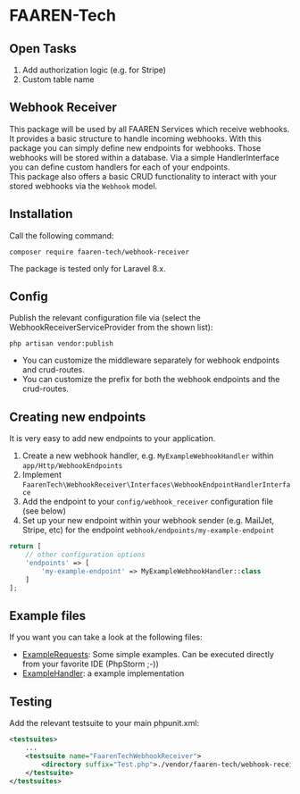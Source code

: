 # FAAREN-Tech 

## Open Tasks

1. Add authorization logic (e.g. for Stripe)
2. Custom table name

## Webhook Receiver

This package will be used by all FAAREN Services which receive webhooks. It provides a basic structure to handle incoming webhooks.
With this package you can simply define new endpoints for webhooks. Those webhooks will be stored within a database. Via a simple HandlerInterface you can define custom handlers for each of your endpoints.  
This package also offers a basic CRUD functionality to interact with your stored webhooks via the `Webhook` model.

## Installation

Call the following command:

```shell
composer require faaren-tech/webhook-receiver
```

The package is tested only for Laravel 8.x.

## Config

Publish the relevant configuration file via (select the WebhookReceiverServiceProvider from the shown list):

```shell
php artisan vendor:publish 
```
- You can customize the middleware separately for webhook endpoints and crud-routes. 
- You can customize the prefix for both the webhook endpoints and the crud-routes.

## Creating new endpoints

It is very easy to add new endpoints to your application.

1. Create a new webhook handler, e.g. `MyExampleWebhookHandler` within `app/Http/WebhookEndpoints`
2. Implement `FaarenTech\WebhookReceiver\Interfaces\WebhookEndpointHandlerInterface`
3. Add the endpoint to your `config/webhook_receiver` configuration file (see below)
4. Set up your new endpoint within your webhook sender (e.g. MailJet, Stripe, etc) for the endpoint `webhook/endpoints/my-example-endpoint`

```php
return [
    // other configuration options
    'endpoints' => [
        'my-example-endpoint' => MyExampleWebhookHandler::class
    ]
];
```

## Example files

If you want you can take a look at the following files:

- [ExampleRequests](example-requests.rest): Some simple examples. Can be executed directly from your favorite IDE (PhpStorm ;-))
- [ExampleHandler](src/Http/WebhookEndpoints/ExampleEndpointHandler.php): a example implementation 

## Testing

Add the relevant testsuite to your main phpunit.xml:

```xml
<testsuites>
    ...
    <testsuite name="FaarenTechWebhookReceiver">
        <directory suffix="Test.php">./vendor/faaren-tech/webhook-receiver</directory>
    </testsuite>
</testsuites>
```
